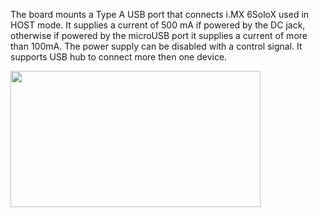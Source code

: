 The board mounts a Type A USB port that connects i.MX 6SoloX used in HOST mode. It supplies a current of 500 mA if powered by the DC jack, otherwise if powered by the microUSB port it supplies a current of more than 100mA. The power supply can be disabled with a control signal.
It supports USB hub to connect more then one device.

<img style="width:400px; height:218px" src="../img/10_usb_host_sch.png">
